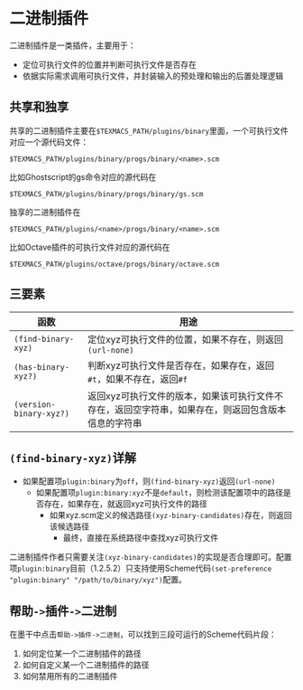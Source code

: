 # 二进制插件
二进制插件是一类插件，主要用于：
+ 定位可执行文件的位置并判断可执行文件是否存在
+ 依据实际需求调用可执行文件，并封装输入的预处理和输出的后置处理逻辑

## 共享和独享
共享的二进制插件主要在`$TEXMACS_PATH/plugins/binary`里面，一个可执行文件对应一个源代码文件：
```
$TEXMACS_PATH/plugins/binary/progs/binary/<name>.scm
```
比如Ghostscript的gs命令对应的源代码在
```
$TEXMACS_PATH/plugins/binary/progs/binary/gs.scm
```

独享的二进制插件在
```
$TEXMACS_PATH/plugins/<name>/progs/binary/<name>.scm
```
比如Octave插件的可执行文件对应的源代码在
```
$TEXMACS_PATH/plugins/octave/progs/binary/octave.scm
```

## 三要素
| 函数  | 用途  |
|---|---|
| `(find-binary-xyz)` | 定位xyz可执行文件的位置，如果不存在，则返回`(url-none)` |
| `(has-binary-xyz?)` | 判断xyz可执行文件是否存在，如果存在，返回`#t`，如果不存在，返回`#f` |
| `(version-binary-xyz?)` | 返回xyz可执行文件的版本，如果该可执行文件不存在，返回空字符串，如果存在，则返回包含版本信息的字符串 |

## `(find-binary-xyz)`详解
+ 如果配置项`plugin:binary`为`off`，则`(find-binary-xyz)`返回`(url-none)`
  + 如果配置项`plugin:binary:xyz`不是`default`，则检测该配置项中的路径是否存在，如果存在，就返回xyz可执行文件的路径
    + 如果xyz.scm定义的候选路径`(xyz-binary-candidates)`存在，则返回该候选路径
      + 最终，直接在系统路径中查找xyz可执行文件

二进制插件作者只需要关注`(xyz-binary-candidates)`的实现是否合理即可。配置项`plugin:binary`目前（1.2.5.2）只支持使用Scheme代码`(set-preference "plugin:binary" "/path/to/binary/xyz")`配置。

## 帮助`->`插件`->`二进制
在墨干中点击`帮助->插件->二进制`，可以找到三段可运行的Scheme代码片段：
1. 如何定位某一个二进制插件的路径
2. 如何自定义某一个二进制插件的路径
3. 如何禁用所有的二进制插件
